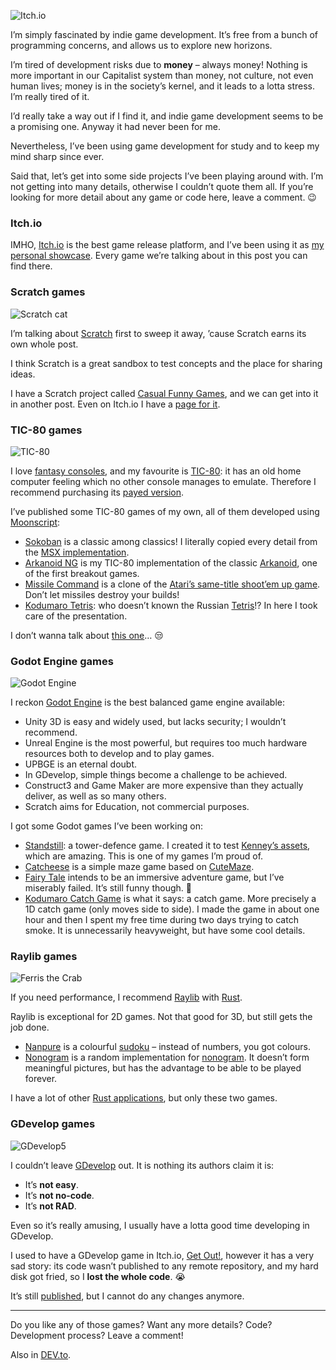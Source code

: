 ![Itch.io](//cacilhas.info/img/itch-io-icon.png)

I’m simply fascinated by indie game development. It’s free from a bunch of programming concerns, and allows us to explore new horizons.

I’m tired of development risks due to **money** – always money! Nothing is more important in our Capitalist system than money, not culture, not even human lives; money is in the society’s kernel, and it leads to a lotta stress. I’m really tired of it.

I’d really take a way out if I find it, and indie game development seems to be a promising one. Anyway it had never been for me.

Nevertheless, I’ve been using game development for study and to keep my mind sharp since ever.

Said that, let’s get into some side projects I’ve been playing around with. I’m not getting into many details, otherwise I couldn’t quote them all. If you’re looking for more detail about any game or code here, leave a comment. 😉

### Itch.io

IMHO, [Itch.io](https://itch.io/) is the best game release platform, and I’ve been using it as [my personal showcase](https://cacilhas.itch.io/). Every game we’re talking about in this post you can find there.

### Scratch games

![Scratch cat](//cacilhas.info/img/scratch-cat.png)

I’m talking about [Scratch](https://scratch.mit.edu/) first to sweep it away, ’cause Scratch earns its own whole post.

I think Scratch is a great sandbox to test concepts and the place for sharing ideas.

I have a Scratch project called [Casual Funny Games](https://scratch.mit.edu/studios/30951170), and we can get into it in another post. Even on Itch.io I have a [page for it](https://cacilhas.itch.io/casual-funny-games).

### TIC-80 games

![TIC-80](//cacilhas.info/img/tic80.png)

I love [fantasy consoles](https://en.wikipedia.org/wiki/Fantasy_video_game_console), and my favourite is [TIC-80](http://tic80.com/): it has an old home computer feeling which no other console manages to emulate. Therefore I recommend purchasing its [payed version](https://nesbox.itch.io/tic80).

I’ve published some TIC-80 games of my own, all of them developed using [Moonscript](https://moonscript.org/):

*   [Sokoban](https://cacilhas.itch.io/sokoban) is a classic among classics! I literally copied every detail from the [MSX implementation](https://msxgamesworld.com/software.php?id=1518).
*   [Arkanoid NG](https://cacilhas.itch.io/arkanoid-ng) is my TIC-80 implementation of the classic [Arkanoid](https://spectrumcomputing.co.uk/entry/0000255), one of the first breakout games.
*   [Missile Command](https://cacilhas.itch.io/missile) is a clone of the [Atari’s same-title shoot’em up game](https://www.arcade-history.com/?page=detail&id=1644). Don’t let missiles destroy your builds!
*   [Kodumaro Tetris](https://cacilhas.itch.io/tetris): who doesn’t known the Russian [Tetris](https://tetris.com/)!? In here I took care of the presentation.

I don’t wanna talk about [this one](https://cacilhas.itch.io/snake)… 😒

### Godot Engine games

![Godot Engine](//cacilhas.info/img/godot.png)

I reckon [Godot Engine](https://godotengine.org/) is the best balanced game engine available:

*   Unity 3D is easy and widely used, but lacks security; I wouldn’t recommend.
*   Unreal Engine is the most powerful, but requires too much hardware resources both to develop and to play games.
*   UPBGE is an eternal doubt.
*   In GDevelop, simple things become a challenge to be achieved.
*   Construct3 and Game Maker are more expensive than they actually deliver, as well as so many others.
*   Scratch aims for Education, not commercial purposes.

I got some Godot games I’ve been working on:

*   [Standstill](https://cacilhas.itch.io/standstill): a tower-defence game. I created it to test [Kenney’s assets](https://kenney.nl/assets), which are amazing. This is one of my games I’m proud of.
*   [Catcheese](https://cacilhas.itch.io/catcheese) is a simple maze game based on [CuteMaze](https://gottcode.org/cutemaze/).
*   [Fairy Tale](https://cacilhas.itch.io/fairy-tale) intends to be an immersive adventure game, but I’ve miserably failed. It’s still funny though. 😬
*   [Kodumaro Catch Game](https://cacilhas.itch.io/catch-game) is what it says: a catch game. More precisely a 1D catch game (only moves side to side). I made the game in about one hour and then I spent my free time during two days trying to catch smoke. It is unnecessarily heavyweight, but have some cool details.

### Raylib games

![Ferris the Crab](//cacilhas.info/img/ferris-the-crab.png)

If you need performance, I recommend [Raylib](https://www.raylib.com/) with [Rust](https://www.rust-lang.org/).

Raylib is exceptional for 2D games. Not that good for 3D, but still gets the job done.

*   [Nanpure](https://cacilhas.itch.io/nanpure) is a colourful [sudoku](https://sudoku.com/) – instead of numbers, you got colours.
*   [Nonogram](https://cacilhas.itch.io/nonogram) is a random implementation for [nonogram](https://en.wikipedia.org/wiki/Nonogram). It doesn’t form meaningful pictures, but has the advantage to be able to be played forever.

I have a lot of other [Rust applications](https://crates.io/users/cacilhas), but only these two games.

### GDevelop games

![GDevelop5](//cacilhas.info/img/gdevelop.png)

I couldn’t leave [GDevelop](https://gdevelop.io/) out. It is nothing its authors claim it is:

*   It’s **not easy**.
*   It’s **not no-code**.
*   It’s **not RAD**.

Even so it’s really amusing, I usually have a lotta good time developing in GDevelop.

I used to have a GDevelop game in Itch.io, [Get Out!](https://cacilhas.itch.io/get-out), however it has a very sad story: its code wasn’t published to any remote repository, and my hard disk got fried, so I **lost the whole code**. 😭

It’s still [published](https://cacilhas.itch.io/get-out), but I cannot do any changes anymore.

* * *

Do you like any of those games? Want any more details? Code? Development process? Leave a comment!

Also in [DEV.to](https://dev.to/cacilhas/writing-games-5clg).